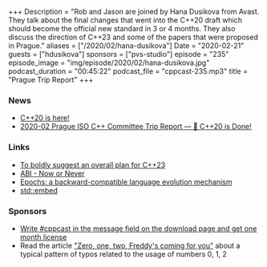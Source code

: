 +++
Description = "Rob and Jason are joined by Hana Dusikova from Avast. They talk about the final changes that went into the C++20 draft which should become the official new standard in 3 or 4 months. They also discuss the direction of C++23 and some of the papers that were proposed in Prague."
aliases = ["/2020/02/hana-dusikova"]
Date = "2020-02-21"
guests = ["hdusikova"]
sponsors = ["pvs-studio"]
episode = "235"
episode_image = "img/episode/2020/02/hana-dusikova.jpg"
podcast_duration = "00:45:22"
podcast_file = "cppcast-235.mp3"
title = "Prague Trip Report"
+++

### News ###

 - [C++20 is here!](https://www.youtube.com/watch?v=AvPiGstxV_g&feature=emb_logo)
 - [2020-02 Prague ISO C++ Committee Trip Report — 🎉 C++20 is Done!](https://old.reddit.com/r/cpp/comments/f47x4o/202002_prague_iso_c_committee_trip_report_c20_is/)

### Links ###

 - [To boldly suggest an overall plan for C++23](http://www.open-std.org/jtc1/sc22/wg21/docs/papers/2019/p0592r4.html)
 - [ABI - Now or Never](http://www.open-std.org/jtc1/sc22/wg21/docs/papers/2019/p1863r0.pdf)
 - [Epochs: a backward-compatible language evolution mechanism](http://www.open-std.org/jtc1/sc22/wg21/docs/papers/2020/p1881r1.html)
 - [std::embed](http://www.open-std.org/jtc1/sc22/wg21/docs/papers/2020/p1040r5.html)

### Sponsors ###

- [Write #cppcast in the message field on the download page and get one month license](http://bit.ly/2YOH7re)
- Read the article ["Zero, one, two, Freddy's coming for you"](http://bit.ly/2STw7D9) about a typical pattern of typos related to the usage of numbers 0, 1, 2
